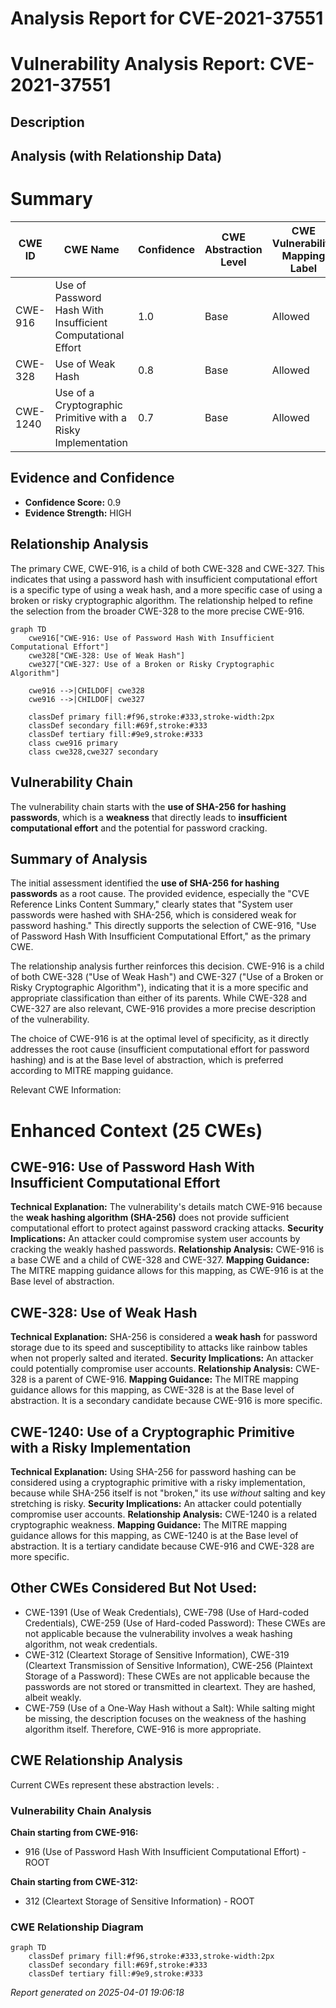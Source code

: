 # Analysis Report for CVE-2021-37551

# Vulnerability Analysis Report: CVE-2021-37551

## Description



## Analysis (with Relationship Data)

# Summary
| CWE ID | CWE Name | Confidence | CWE Abstraction Level | CWE Vulnerability Mapping Label | CWE-Vulnerability Mapping Notes |
|---|---|---|---|---|---|
| CWE-916 | Use of Password Hash With Insufficient Computational Effort | 1.0 | Base | Allowed | Primary CWE |
| CWE-328 | Use of Weak Hash | 0.8 | Base | Allowed | Secondary Candidate |
| CWE-1240 | Use of a Cryptographic Primitive with a Risky Implementation | 0.7 | Base | Allowed | Secondary Candidate |

## Evidence and Confidence

*   **Confidence Score:** 0.9
*   **Evidence Strength:** HIGH

## Relationship Analysis
The primary CWE, CWE-916, is a child of both CWE-328 and CWE-327. This indicates that using a password hash with insufficient computational effort is a specific type of using a weak hash, and a more specific case of using a broken or risky cryptographic algorithm. The relationship helped to refine the selection from the broader CWE-328 to the more precise CWE-916.

```mermaid
graph TD
    cwe916["CWE-916: Use of Password Hash With Insufficient Computational Effort"]
    cwe328["CWE-328: Use of Weak Hash"]
    cwe327["CWE-327: Use of a Broken or Risky Cryptographic Algorithm"]

    cwe916 -->|CHILDOF| cwe328
    cwe916 -->|CHILDOF| cwe327

    classDef primary fill:#f96,stroke:#333,stroke-width:2px
    classDef secondary fill:#69f,stroke:#333
    classDef tertiary fill:#9e9,stroke:#333
    class cwe916 primary
    class cwe328,cwe327 secondary
```

## Vulnerability Chain
The vulnerability chain starts with the **use of SHA-256 for hashing passwords**, which is a **weakness** that directly leads to **insufficient computational effort** and the potential for password cracking.

## Summary of Analysis
The initial assessment identified the **use of SHA-256 for hashing passwords** as a root cause. The provided evidence, especially the "CVE Reference Links Content Summary," clearly states that "System user passwords were hashed with SHA-256, which is considered weak for password hashing." This directly supports the selection of CWE-916, "Use of Password Hash With Insufficient Computational Effort," as the primary CWE.

The relationship analysis further reinforces this decision. CWE-916 is a child of both CWE-328 ("Use of Weak Hash") and CWE-327 ("Use of a Broken or Risky Cryptographic Algorithm"), indicating that it is a more specific and appropriate classification than either of its parents. While CWE-328 and CWE-327 are also relevant, CWE-916 provides a more precise description of the vulnerability.

The choice of CWE-916 is at the optimal level of specificity, as it directly addresses the root cause (insufficient computational effort for password hashing) and is at the Base level of abstraction, which is preferred according to MITRE mapping guidance.

Relevant CWE Information:

# Enhanced Context (25 CWEs)

## CWE-916: Use of Password Hash With Insufficient Computational Effort
**Technical Explanation:** The vulnerability's details match CWE-916 because the **weak hashing algorithm (SHA-256)** does not provide sufficient computational effort to protect against password cracking attacks.
**Security Implications:** An attacker could compromise system user accounts by cracking the weakly hashed passwords.
**Relationship Analysis:** CWE-916 is a base CWE and a child of CWE-328 and CWE-327.
**Mapping Guidance:** The MITRE mapping guidance allows for this mapping, as CWE-916 is at the Base level of abstraction.

## CWE-328: Use of Weak Hash
**Technical Explanation:** SHA-256 is considered a **weak hash** for password storage due to its speed and susceptibility to attacks like rainbow tables when not properly salted and iterated.
**Security Implications:** An attacker could potentially compromise user accounts.
**Relationship Analysis:** CWE-328 is a parent of CWE-916.
**Mapping Guidance:** The MITRE mapping guidance allows for this mapping, as CWE-328 is at the Base level of abstraction. It is a secondary candidate because CWE-916 is more specific.

## CWE-1240: Use of a Cryptographic Primitive with a Risky Implementation
**Technical Explanation:** Using SHA-256 for password hashing can be considered using a cryptographic primitive with a risky implementation, because while SHA-256 itself is not "broken," its use *without* salting and key stretching is risky.
**Security Implications:** An attacker could potentially compromise user accounts.
**Relationship Analysis:** CWE-1240 is a related cryptographic weakness.
**Mapping Guidance:** The MITRE mapping guidance allows for this mapping, as CWE-1240 is at the Base level of abstraction. It is a tertiary candidate because CWE-916 and CWE-328 are more specific.

## Other CWEs Considered But Not Used:
- CWE-1391 (Use of Weak Credentials), CWE-798 (Use of Hard-coded Credentials), CWE-259 (Use of Hard-coded Password): These CWEs are not applicable because the vulnerability involves a weak hashing algorithm, not weak credentials.
- CWE-312 (Cleartext Storage of Sensitive Information), CWE-319 (Cleartext Transmission of Sensitive Information), CWE-256 (Plaintext Storage of a Password): These CWEs are not applicable because the passwords are not stored or transmitted in cleartext. They are hashed, albeit weakly.
- CWE-759 (Use of a One-Way Hash without a Salt): While salting might be missing, the description focuses on the weakness of the hashing algorithm itself. Therefore, CWE-916 is more appropriate.


## CWE Relationship Analysis

Current CWEs represent these abstraction levels: .


### Vulnerability Chain Analysis

**Chain starting from CWE-916:**
- 916 (Use of Password Hash With Insufficient Computational Effort) - ROOT


**Chain starting from CWE-312:**
- 312 (Cleartext Storage of Sensitive Information) - ROOT



### CWE Relationship Diagram

```mermaid
graph TD
    classDef primary fill:#f96,stroke:#333,stroke-width:2px
    classDef secondary fill:#69f,stroke:#333
    classDef tertiary fill:#9e9,stroke:#333
```



*Report generated on 2025-04-01 19:06:18*
